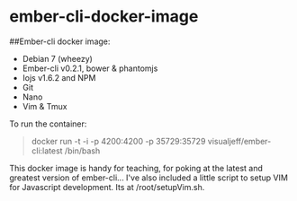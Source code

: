 ember-cli-docker-image
======================

##Ember-cli docker image:

* Debian 7 (wheezy)
* Ember-cli v0.2.1, bower & phantomjs
* Iojs v1.6.2 and NPM  
* Git
* Nano
* Vim & Tmux

To run the container:

> docker run -t -i -p 4200:4200 -p 35729:35729 visualjeff/ember-cli:latest /bin/bash

This docker image is handy for teaching, for poking at the latest and greatest version of ember-cli...
I've also included a little script to setup VIM for Javascript development.  Its at /root/setupVim.sh.
